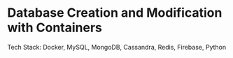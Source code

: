 # Database Creation and Modification with Containers
Tech Stack: Docker, MySQL, MongoDB, Cassandra, Redis, Firebase, Python
